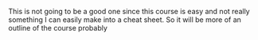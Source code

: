 This is not going to be a good one since this course is easy and not really something I can easily make into a cheat sheet. So it will be more of an outline of the course probably
